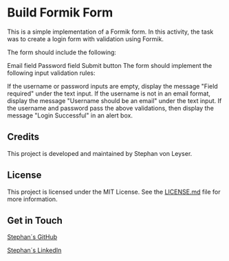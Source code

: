 # Build Formik Form

This is a simple implementation of a Formik form. In this activity, the task was to create a login form with validation using Formik.

The form should include the following:

Email field
Password field
Submit button
The form should implement the following input validation rules:

If the username or password inputs are empty, display the message "Field required" under the text input.
If the username is not in an email format, display the message "Username should be an email" under the text input.
If the username and password pass the above validations, then display the message "Login Successful" in an alert box.

## Credits

This project is developed and maintained by Stephan von Leyser.

## License

This project is licensed under the MIT License. See the [LICENSE.md](LICENSE.md) file for more information.

## Get in Touch

[Stephan´s GitHub](https://github.com/Stephanvonleyser)

[Stephan´s LinkedIn](https://www.linkedin.com/in/stephanvonleyser/)



